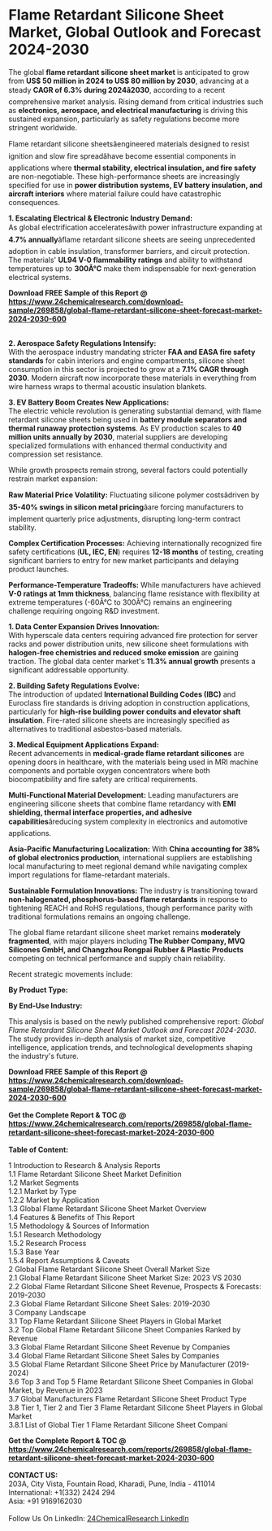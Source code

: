 <h1>Flame Retardant Silicone Sheet Market, Global Outlook and Forecast 2024-2030</h1><p>The global <strong>flame retardant silicone sheet market</strong> is anticipated to grow from <strong>US$ 50 million in 2024 to US$ 80 million by 2030</strong>, advancing at a steady <strong>CAGR of 6.3% during 2024â2030</strong>, according to a recent comprehensive market analysis. Rising demand from critical industries such as <strong>electronics, aerospace, and electrical manufacturing</strong> is driving this sustained expansion, particularly as safety regulations become more stringent worldwide.</p><p>Flame retardant silicone sheetsâengineered materials designed to resist ignition and slow fire spreadâhave become essential components in applications where <strong>thermal stability, electrical insulation, and fire safety</strong> are non-negotiable. These high-performance sheets are increasingly specified for use in <strong>power distribution systems, EV battery insulation, and aircraft interiors</strong> where material failure could have catastrophic consequences.</p><p><strong>1. Escalating Electrical &amp; Electronic Industry Demand:</strong><br>
As global electrification acceleratesâwith power infrastructure expanding at <strong>4.7% annually</strong>âflame retardant silicone sheets are seeing unprecedented adoption in cable insulation, transformer barriers, and circuit protection. The materials' <strong>UL94 V-0 flammability ratings</strong> and ability to withstand temperatures up to <strong>300Â°C</strong> make them indispensable for next-generation electrical systems.</p><div><b>Download FREE Sample of this Report @ 
            <a href="https://www.24chemicalresearch.com/download-sample/269858/global-flame-retardant-silicone-sheet-forecast-market-2024-2030-600">
            https://www.24chemicalresearch.com/download-sample/269858/global-flame-retardant-silicone-sheet-forecast-market-2024-2030-600</a></b></div><br><p><strong>2. Aerospace Safety Regulations Intensify:</strong><br>
With the aerospace industry mandating stricter <strong>FAA and EASA fire safety standards</strong> for cabin interiors and engine compartments, silicone sheet consumption in this sector is projected to grow at a <strong>7.1% CAGR through 2030</strong>. Modern aircraft now incorporate these materials in everything from wire harness wraps to thermal acoustic insulation blankets.</p><p><strong>3. EV Battery Boom Creates New Applications:</strong><br>
The electric vehicle revolution is generating substantial demand, with flame retardant silicone sheets being used in <strong>battery module separators and thermal runaway protection systems</strong>. As EV production scales to <strong>40 million units annually by 2030</strong>, material suppliers are developing specialized formulations with enhanced thermal conductivity and compression set resistance.</p><p>While growth prospects remain strong, several factors could potentially restrain market expansion:</p><p><strong>Raw Material Price Volatility:</strong> Fluctuating silicone polymer costsâdriven by <strong>35-40% swings in silicon metal pricing</strong>âare forcing manufacturers to implement quarterly price adjustments, disrupting long-term contract stability.</p><p><strong>Complex Certification Processes:</strong> Achieving internationally recognized fire safety certifications (<strong>UL, IEC, EN</strong>) requires <strong>12-18 months</strong> of testing, creating significant barriers to entry for new market participants and delaying product launches.</p><p><strong>Performance-Temperature Tradeoffs:</strong> While manufacturers have achieved <strong>V-0 ratings at 1mm thickness</strong>, balancing flame resistance with flexibility at extreme temperatures (-60Â°C to 300Â°C) remains an engineering challenge requiring ongoing R&amp;D investment.</p><p><strong>1. Data Center Expansion Drives Innovation:</strong><br>
With hyperscale data centers requiring advanced fire protection for server racks and power distribution units, new silicone sheet formulations with <strong>halogen-free chemistries and reduced smoke emission</strong> are gaining traction. The global data center market's <strong>11.3% annual growth</strong> presents a significant addressable opportunity.</p><p><strong>2. Building Safety Regulations Evolve:</strong><br>
The introduction of updated <strong>International Building Codes (IBC)</strong> and Euroclass fire standards is driving adoption in construction applications, particularly for <strong>high-rise building power conduits and elevator shaft insulation</strong>. Fire-rated silicone sheets are increasingly specified as alternatives to traditional asbestos-based materials.</p><p><strong>3. Medical Equipment Applications Expand:</strong><br>
Recent advancements in <strong>medical-grade flame retardant silicones</strong> are opening doors in healthcare, with the materials being used in MRI machine components and portable oxygen concentrators where both biocompatibility and fire safety are critical requirements.</p><p><strong>Multi-Functional Material Development:</strong> Leading manufacturers are engineering silicone sheets that combine flame retardancy with <strong>EMI shielding, thermal interface properties, and adhesive capabilities</strong>âreducing system complexity in electronics and automotive applications.</p><p><strong>Asia-Pacific Manufacturing Localization:</strong> With <strong>China accounting for 38% of global electronics production</strong>, international suppliers are establishing local manufacturing to meet regional demand while navigating complex import regulations for flame-retardant materials.</p><p><strong>Sustainable Formulation Innovations:</strong> The industry is transitioning toward <strong>non-halogenated, phosphorus-based flame retardants</strong> in response to tightening REACH and RoHS regulations, though performance parity with traditional formulations remains an ongoing challenge.</p><p>The global flame retardant silicone sheet market remains <strong>moderately fragmented</strong>, with major players including <strong>The Rubber Company, MVQ Silicones GmbH, and Changzhou Rongpai Rubber &amp; Plastic Products</strong> competing on technical performance and supply chain reliability. </p><p>Recent strategic movements include:</p><p><strong>By Product Type:</strong></p><p><strong>By End-Use Industry:</strong></p><p>This analysis is based on the newly published comprehensive report: <em>Global Flame Retardant Silicone Sheet Market Outlook and Forecast 2024-2030</em>. The study provides in-depth analysis of market size, competitive intelligence, application trends, and technological developments shaping the industry's future.</p><div><b>Download FREE Sample of this Report @ 
            <a href="https://www.24chemicalresearch.com/download-sample/269858/global-flame-retardant-silicone-sheet-forecast-market-2024-2030-600">
            https://www.24chemicalresearch.com/download-sample/269858/global-flame-retardant-silicone-sheet-forecast-market-2024-2030-600</a></b></div><br><div><b>Get the Complete Report & TOC @ 
            <a href="https://www.24chemicalresearch.com/reports/269858/global-flame-retardant-silicone-sheet-forecast-market-2024-2030-600">
            https://www.24chemicalresearch.com/reports/269858/global-flame-retardant-silicone-sheet-forecast-market-2024-2030-600</a></b></div><br>
            <b>Table of Content:</b><p>1 Introduction to Research & Analysis Reports<br />
    1.1 Flame Retardant Silicone Sheet Market Definition<br />
    1.2 Market Segments<br />
        1.2.1 Market by Type<br />
        1.2.2 Market by Application<br />
    1.3 Global Flame Retardant Silicone Sheet Market Overview<br />
    1.4 Features & Benefits of This Report<br />
    1.5 Methodology & Sources of Information<br />
        1.5.1 Research Methodology<br />
        1.5.2 Research Process<br />
        1.5.3 Base Year<br />
        1.5.4 Report Assumptions & Caveats<br />
2 Global Flame Retardant Silicone Sheet Overall Market Size<br />
    2.1 Global Flame Retardant Silicone Sheet Market Size: 2023 VS 2030<br />
    2.2 Global Flame Retardant Silicone Sheet Revenue, Prospects & Forecasts: 2019-2030<br />
    2.3 Global Flame Retardant Silicone Sheet Sales: 2019-2030<br />
3 Company Landscape<br />
    3.1 Top Flame Retardant Silicone Sheet Players in Global Market<br />
    3.2 Top Global Flame Retardant Silicone Sheet Companies Ranked by Revenue<br />
    3.3 Global Flame Retardant Silicone Sheet Revenue by Companies<br />
    3.4 Global Flame Retardant Silicone Sheet Sales by Companies<br />
    3.5 Global Flame Retardant Silicone Sheet Price by Manufacturer (2019-2024)<br />
    3.6 Top 3 and Top 5 Flame Retardant Silicone Sheet Companies in Global Market, by Revenue in 2023<br />
    3.7 Global Manufacturers Flame Retardant Silicone Sheet Product Type<br />
    3.8 Tier 1, Tier 2 and Tier 3 Flame Retardant Silicone Sheet Players in Global Market<br />
        3.8.1 List of Global Tier 1 Flame Retardant Silicone Sheet Compani</p><div><b>Get the Complete Report & TOC @ 
            <a href="https://www.24chemicalresearch.com/reports/269858/global-flame-retardant-silicone-sheet-forecast-market-2024-2030-600">
            https://www.24chemicalresearch.com/reports/269858/global-flame-retardant-silicone-sheet-forecast-market-2024-2030-600</a></b></div><br><b>CONTACT US:</b><br>
            203A, City Vista, Fountain Road, Kharadi, Pune, India - 411014<br>
            International: +1(332) 2424 294<br>
            Asia: +91 9169162030 <br><br>
            Follow Us On LinkedIn: <a href="https://www.linkedin.com/company/24chemicalresearch/">24ChemicalResearch LinkedIn</a>